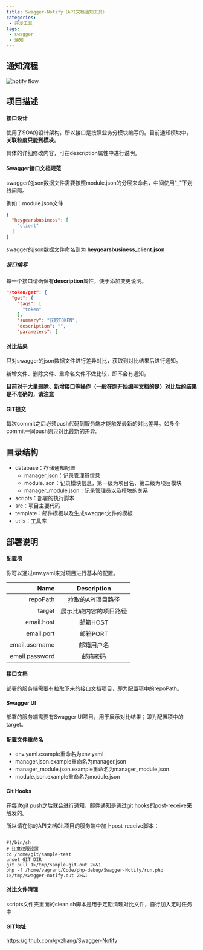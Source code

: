 ```yaml
---
title: Swagger-Notify（API文档通知工具）
categories:
 - 开发工具
tags:
 - swagger
 - 通知
---
```


## 通知流程
![notify flow](https://zgjian-pic.oss-cn-beijing.aliyuncs.com/markdown/SwaggerNotifyFlow.jpg)

## 项目描述
#### 接口设计
使用了SOA的设计架构，所以接口是按照业务分模块编写的。目前通知模块中，**关联粒度只能到模块**。

具体的详细修改内容，可在description属性中进行说明。

#### Swagger接口文档规范
swagger的json数据文件需要按照module.json的分层来命名，中间使用"_"下划线间隔。

例如：module.json文件
```json
{
  "heygearsbusiness": [
    "client"
  ]
}
```
swagger的json数据文件命名则为 **heygearsbusiness_client.json**

##### 接口编写
每一个接口请确保有**description**属性，便于添加变更说明。
```json
"/token/get": {
  "get": {
    "tags": [
      "token"
    ],
    "summary": "获取TOKEN",
    "description": "",
    "parameters": [
```

#### 对比结果
只对swagger的json数据文件进行差异对比，获取到对比结果后进行通知。

新增文件、删除文件、重命名文件不做比较，即不会有通知。

**目前对于大量删除、新增接口等操作（一般在刚开始编写文档的是）对比后的结果是不准确的，请注意**

#### GIT提交
每次commit之后必须push代码到服务端才能触发最新的对比差异。如多个commit一同push则只对比最新的差异。

## 目录结构
- database：存储通知配置
  - manager.json：记录管理员信息
  - module.json：记录模块信息，第一级为项目名，第二级为项目模块
  - manager_module.json：记录管理员以及模块的关系
- scripts：部署的执行脚本
- src：项目主要代码
- template：邮件模板以及生成swagger文件的模板
- utils：工具库

## 部署说明
#### 配置项
你可以通过env.yaml来对项目进行基本的配置。

| Name          | Description   |
| -------------: |:-------------:|
| repoPath      | 拉取的API项目路径 |
| target      | 展示比较内容的项目路径 |
| email.host | 邮箱HOST      |
| email.port | 邮箱PORT      |
| email.username | 邮箱用户名      |
| email.password | 邮箱密码      |

#### 接口文档
部署的服务端需要有拉取下来的接口文档项目，即为配置项中的repoPath。

#### Swagger UI
部署的服务端需要有Swagger UI项目，用于展示对比结果；即为配置项中的target。

#### 配置文件重命名
- env.yaml.example重命名为env.yaml
- manager.json.example重命名为manager.json
- manager_module.json.example重命名为manager_module.json
- module.json.example重命名为module.json

#### Git Hooks
在每次git push之后就会进行通知，邮件通知是通过git hooks的post-receive来触发的。

所以请在你的API文档Git项目的服务端中加上post-receive脚本：
```shell

#!/bin/sh
# 注意权限设置
cd /home/git/sample-test
unset GIT_DIR
git pull 1>/tmp/sample-git.out 2>&1
php -f /home/vagrant/Code/php-debug/Swagger-Notify/run.php 1>/tmp/swagger-notify.out 2>&1

```

#### 对比文件清理
scripts文件夹里面的clean.sh脚本是用于定期清理对比文件，自行加入定时任务中

#### GIT地址
https://github.com/gvzhang/Swagger-Notify
